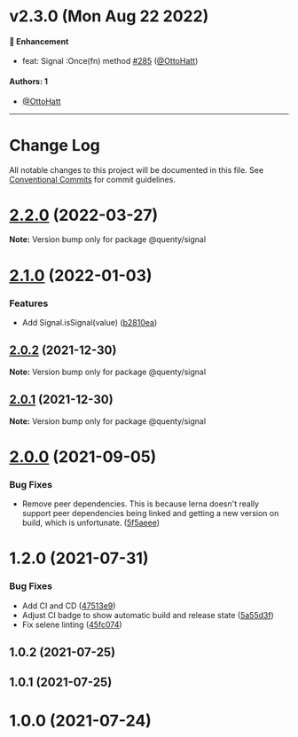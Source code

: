 # v2.3.0 (Mon Aug 22 2022)

#### 🚀 Enhancement

- feat: Signal :Once(fn) method [#285](https://github.com/Quenty/NevermoreEngine/pull/285) ([@OttoHatt](https://github.com/OttoHatt))

#### Authors: 1

- [@OttoHatt](https://github.com/OttoHatt)

---

# Change Log

All notable changes to this project will be documented in this file.
See [Conventional Commits](https://conventionalcommits.org) for commit guidelines.

# [2.2.0](https://github.com/Quenty/NevermoreEngine/compare/@quenty/signal@2.1.0...@quenty/signal@2.2.0) (2022-03-27)

**Note:** Version bump only for package @quenty/signal





# [2.1.0](https://github.com/Quenty/NevermoreEngine/compare/@quenty/signal@2.0.2...@quenty/signal@2.1.0) (2022-01-03)


### Features

* Add Signal.isSignal(value) ([b2810ea](https://github.com/Quenty/NevermoreEngine/commit/b2810ea593223a9fe220f5e475221683d837fe9d))





## [2.0.2](https://github.com/Quenty/NevermoreEngine/compare/@quenty/signal@2.0.1...@quenty/signal@2.0.2) (2021-12-30)

**Note:** Version bump only for package @quenty/signal





## [2.0.1](https://github.com/Quenty/NevermoreEngine/compare/@quenty/signal@2.0.0...@quenty/signal@2.0.1) (2021-12-30)

**Note:** Version bump only for package @quenty/signal





# [2.0.0](https://github.com/Quenty/NevermoreEngine/compare/@quenty/signal@1.2.0...@quenty/signal@2.0.0) (2021-09-05)


### Bug Fixes

* Remove peer dependencies. This is because lerna doesn't really support peer dependencies being linked and getting a new version on build, which is unfortunate. ([5f5aeee](https://github.com/Quenty/NevermoreEngine/commit/5f5aeeea8de9975435309e53679f0ef7064f9dd0))





# 1.2.0 (2021-07-31)


### Bug Fixes

* Add CI and CD ([47513e9](https://github.com/Quenty/NevermoreEngine/commit/47513e9b568162707534af132396dd8756947dd3))
* Adjust CI badge to show automatic build and release state ([5a55d3f](https://github.com/Quenty/NevermoreEngine/commit/5a55d3f19bf8d66a760d67da9b56ed47fab74656))
* Fix selene linting ([45fc074](https://github.com/Quenty/NevermoreEngine/commit/45fc07489ee59127ac6582689f19a0e87c1e5b5a))



## 1.0.2 (2021-07-25)



## 1.0.1 (2021-07-25)



# 1.0.0 (2021-07-24)

